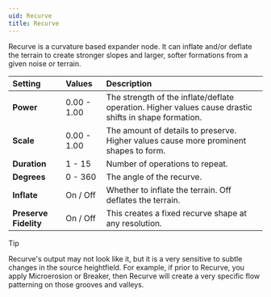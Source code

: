 ```yaml
---
uid: Recurve
title: Recurve
---
```


Recurve is a curvature based expander node. It can inflate and/or deflate the terrain to create stronger slopes and larger, softer formations from a given noise or terrain.

| Setting               | Values      | Description                                                                                           |
| :-------------------- | :---------- | :---------------------------------------------------------------------------------------------------- |
| **Power**             | 0.00 - 1.00 | The strength of the inflate/deflate operation. Higher values cause drastic shifts in shape formation. |
| **Scale**             | 0.00 - 1.00 | The amount of details to preserve. Higher values cause more prominent shapes to form.                 |
| **Duration**          | 1 - 15      | Number of operations to repeat.                                                                       |
| **Degrees**           | 0 - 360     | The angle of the recurve.                                                                             |
| **Inflate**           | On / Off    | Whether to inflate the terrain. Off deflates the terrain.                                             |
| **Preserve Fidelity** | On / Off    | This creates a fixed recurve shape at any resolution.                                                 |


> [!TIP] 
> Recurve's output may not look like it, but it is a very sensitive to subtle changes in the source heightfield. For example, if prior to Recurve, you apply Microerosion or Breaker, then Recurve will create a very specific flow patterning on those grooves and valleys.
